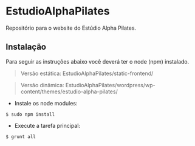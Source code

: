 EstudioAlphaPilates
==================

Repositório para o website do Estúdio Alpha Pilates.

## Instalação

Para seguir as instruções abaixo você deverá ter o node (npm) instalado.

> Versão estática: EstudioAlphaPilates/static-frontend/

> Versão dinâmica: EstudioAlphaPilates/wordpress/wp-content/themes/estudio-alpha-pilates/

* Instale os node modules:

`$ sudo npm install`

* Execute a tarefa principal:

`$ grunt all`